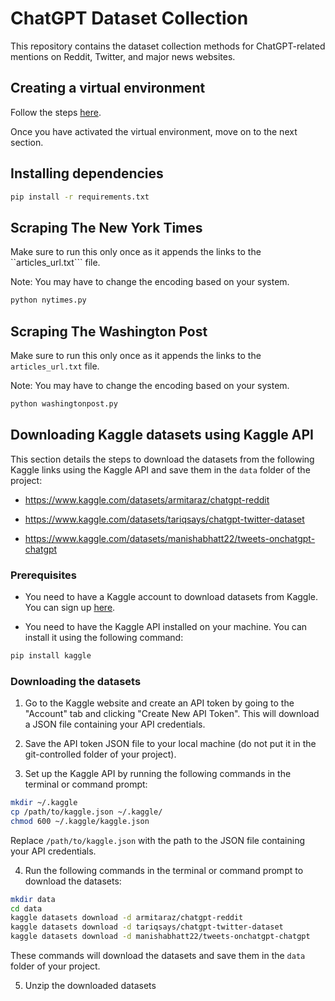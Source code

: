 # ChatGPT Dataset Collection

This repository contains the dataset collection methods for ChatGPT-related mentions on Reddit, Twitter, and major news websites.

## Creating a virtual environment

Follow the steps [here](https://packaging.python.org/en/latest/guides/installing-using-pip-and-virtual-environments/).

Once you have activated the virtual environment, move on to the next section.

## Installing dependencies

```bash
pip install -r requirements.txt
```

## Scraping The New York Times

Make sure to run this only once as it appends the links to the ``articles_url.txt``` file.

Note: You may have to change the encoding based on your system.

```bash 
python nytimes.py
```

## Scraping The Washington Post

Make sure to run this only once as it appends the links to the ```articles_url.txt``` file.

Note: You may have to change the encoding based on your system.

```bash
python washingtonpost.py
```

## Downloading Kaggle datasets using Kaggle API

This section details the steps to download the datasets from the following Kaggle links using the Kaggle API and save them in the ```data``` folder of the project:

- https://www.kaggle.com/datasets/armitaraz/chatgpt-reddit

- https://www.kaggle.com/datasets/tariqsays/chatgpt-twitter-dataset

- https://www.kaggle.com/datasets/manishabhatt22/tweets-onchatgpt-chatgpt

### Prerequisites

- You need to have a Kaggle account to download datasets from Kaggle. You can sign up [here](https://www.kaggle.com/account/login).

- You need to have the Kaggle API installed on your machine. You can install it using the following command:

```bash
pip install kaggle
```

### Downloading the datasets

1. Go to the Kaggle website and create an API token by going to the "Account" tab and clicking "Create New API Token". This will download a JSON file containing your API credentials.

2. Save the API token JSON file to your local machine (do not put it in the git-controlled folder of your project).

3. Set up the Kaggle API by running the following commands in the terminal or command prompt:

```bash 
mkdir ~/.kaggle
cp /path/to/kaggle.json ~/.kaggle/
chmod 600 ~/.kaggle/kaggle.json
```

Replace ```/path/to/kaggle.json``` with the path to the JSON file containing your API credentials.

4. Run the following commands in the terminal or command prompt to download the datasets:

```bash
mkdir data
cd data
kaggle datasets download -d armitaraz/chatgpt-reddit
kaggle datasets download -d tariqsays/chatgpt-twitter-dataset
kaggle datasets download -d manishabhatt22/tweets-onchatgpt-chatgpt
```
These commands will download the datasets and save them in the ```data``` folder of your project.

5. Unzip the downloaded datasets